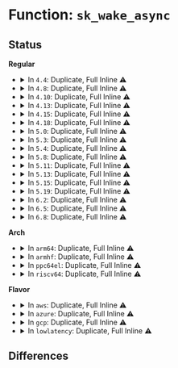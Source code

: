 # Function: <code>sk_wake_async</code>

## Status
<b>Regular</b>
<ul>
<li>
<details>
<summary>In <code>4.4</code>: Duplicate, Full Inline ⚠️</summary>

**Collision:** Static Duplication

**Inline:** Full

**Transformation:** False

**Instances:**

```
In net/core/sock.c (ffffffff817017af)
Location: include/net/sock.h:2026
Inline: True
```
```
In net/ipv4/tcp_input.c (ffffffff8176b23d)
Location: include/net/sock.h:2026
Inline: True
Inline callers:
  - net/ipv4/tcp_input.c:tcp_fin
  - net/ipv4/tcp_input.c:tcp_fin
  - net/ipv4/tcp_input.c:tcp_finish_connect
  - net/ipv4/tcp_input.c:tcp_rcv_state_process
```
```
In net/unix/af_unix.c (ffffffff817be833)
Location: include/net/sock.h:2026
Inline: True
Inline callers:
  - net/unix/af_unix.c:unix_release_sock
  - net/unix/af_unix.c:unix_shutdown
  - net/unix/af_unix.c:unix_shutdown
```
</details>
</li>
<li>
<details>
<summary>In <code>4.8</code>: Duplicate, Full Inline ⚠️</summary>

**Collision:** Static Duplication

**Inline:** Full

**Transformation:** False

**Instances:**

```
In net/core/sock.c (ffffffff81768a2f)
Location: include/net/sock.h:1999
Inline: True
```
```
In net/ipv4/tcp_input.c (ffffffff817e0b8a)
Location: include/net/sock.h:1999
Inline: True
Inline callers:
  - net/ipv4/tcp_input.c:tcp_rcv_state_process
  - net/ipv4/tcp_input.c:tcp_finish_connect
  - net/ipv4/tcp_input.c:tcp_fin
  - net/ipv4/tcp_input.c:tcp_fin
```
```
In net/unix/af_unix.c (ffffffff8182d4dc)
Location: include/net/sock.h:1999
Inline: True
Inline callers:
  - net/unix/af_unix.c:unix_shutdown
  - net/unix/af_unix.c:unix_shutdown
  - net/unix/af_unix.c:unix_release_sock
```
</details>
</li>
<li>
<details>
<summary>In <code>4.10</code>: Duplicate, Full Inline ⚠️</summary>

**Collision:** Static Duplication

**Inline:** Full

**Transformation:** False

**Instances:**

```
In net/core/sock.c (ffffffff8179593f)
Location: include/net/sock.h:2065
Inline: True
```
```
In net/ipv4/tcp_input.c (ffffffff81810f82)
Location: include/net/sock.h:2065
Inline: True
Inline callers:
  - net/ipv4/tcp_input.c:tcp_rcv_state_process
  - net/ipv4/tcp_input.c:tcp_finish_connect
  - net/ipv4/tcp_input.c:tcp_fin
  - net/ipv4/tcp_input.c:tcp_fin
```
```
In net/unix/af_unix.c (ffffffff8185efbc)
Location: include/net/sock.h:2065
Inline: True
Inline callers:
  - net/unix/af_unix.c:unix_shutdown
  - net/unix/af_unix.c:unix_shutdown
  - net/unix/af_unix.c:unix_release_sock
```
</details>
</li>
<li>
<details>
<summary>In <code>4.13</code>: Duplicate, Full Inline ⚠️</summary>

**Collision:** Static Duplication

**Inline:** Full

**Transformation:** False

**Instances:**

```
In net/core/sock.c (ffffffff817b3b9f)
Location: include/net/sock.h:2089
Inline: True
```
```
In net/ipv4/tcp_input.c (ffffffff81830a16)
Location: include/net/sock.h:2089
Inline: True
Inline callers:
  - net/ipv4/tcp_input.c:tcp_rcv_state_process
  - net/ipv4/tcp_input.c:tcp_rcv_state_process
  - net/ipv4/tcp_input.c:tcp_fin
  - net/ipv4/tcp_input.c:tcp_fin
```
```
In net/unix/af_unix.c (ffffffff8188324c)
Location: include/net/sock.h:2089
Inline: True
Inline callers:
  - net/unix/af_unix.c:unix_shutdown
  - net/unix/af_unix.c:unix_shutdown
  - net/unix/af_unix.c:unix_release_sock
```
</details>
</li>
<li>
<details>
<summary>In <code>4.15</code>: Duplicate, Full Inline ⚠️</summary>

**Collision:** Static Duplication

**Inline:** Full

**Transformation:** False

**Instances:**

```
In net/core/sock.c (ffffffff8182bdbf)
Location: include/net/sock.h:2103
Inline: True
```
```
In net/ipv4/tcp_input.c (ffffffff818afe82)
Location: include/net/sock.h:2103
Inline: True
Inline callers:
  - net/ipv4/tcp_input.c:tcp_rcv_state_process
  - net/ipv4/tcp_input.c:tcp_rcv_state_process
  - net/ipv4/tcp_input.c:tcp_fin
  - net/ipv4/tcp_input.c:tcp_fin
```
```
In net/unix/af_unix.c (ffffffff81904c31)
Location: include/net/sock.h:2103
Inline: True
Inline callers:
  - net/unix/af_unix.c:unix_shutdown
  - net/unix/af_unix.c:unix_shutdown
  - net/unix/af_unix.c:unix_release_sock
```
</details>
</li>
<li>
<details>
<summary>In <code>4.18</code>: Duplicate, Full Inline ⚠️</summary>

**Collision:** Static Duplication

**Inline:** Full

**Transformation:** False

**Instances:**

```
In net/core/sock.c (ffffffff81875faf)
Location: include/net/sock.h:2106
Inline: True
```
```
In net/ipv4/tcp_input.c (ffffffff8190590b)
Location: include/net/sock.h:2106
Inline: True
Inline callers:
  - net/ipv4/tcp_input.c:tcp_rcv_state_process
  - net/ipv4/tcp_input.c:tcp_rcv_state_process
  - net/ipv4/tcp_input.c:tcp_fin
  - net/ipv4/tcp_input.c:tcp_fin
```
```
In net/unix/af_unix.c (ffffffff8195a00c)
Location: include/net/sock.h:2106
Inline: True
Inline callers:
  - net/unix/af_unix.c:unix_shutdown
  - net/unix/af_unix.c:unix_shutdown
  - net/unix/af_unix.c:unix_release_sock
```
</details>
</li>
<li>
<details>
<summary>In <code>5.0</code>: Duplicate, Full Inline ⚠️</summary>

**Collision:** Static Duplication

**Inline:** Full

**Transformation:** False

**Instances:**

```
In net/core/sock.c (ffffffff8189682f)
Location: include/net/sock.h:2196
Inline: True
```
```
In net/ipv4/tcp_input.c (ffffffff81933aad)
Location: include/net/sock.h:2196
Inline: True
Inline callers:
  - net/ipv4/tcp_input.c:tcp_rcv_state_process
  - net/ipv4/tcp_input.c:tcp_rcv_state_process
  - net/ipv4/tcp_input.c:tcp_fin
  - net/ipv4/tcp_input.c:tcp_fin
```
```
In net/unix/af_unix.c (ffffffff8198eb6c)
Location: include/net/sock.h:2196
Inline: True
Inline callers:
  - net/unix/af_unix.c:unix_shutdown
  - net/unix/af_unix.c:unix_shutdown
  - net/unix/af_unix.c:unix_release_sock
```
</details>
</li>
<li>
<details>
<summary>In <code>5.3</code>: Duplicate, Full Inline ⚠️</summary>

**Collision:** Static Duplication

**Inline:** Full

**Transformation:** False

**Instances:**

```
In net/core/sock.c (ffffffff818e0c34)
Location: include/net/sock.h:2202
Inline: True
Inline callers:
  - net/core/sock.c:sock_def_write_space
  - net/core/sock.c:sock_def_write_space
  - net/core/sock.c:sock_def_readable
  - net/core/sock.c:sock_def_readable
  - net/core/sock.c:sock_def_error_report
  - net/core/sock.c:sock_def_error_report
```
```
In net/ipv4/tcp_input.c (ffffffff81997c20)
Location: include/net/sock.h:2202
Inline: True
Inline callers:
  - net/ipv4/tcp_input.c:tcp_rcv_state_process
  - net/ipv4/tcp_input.c:tcp_rcv_state_process
  - net/ipv4/tcp_input.c:tcp_rcv_synsent_state_process
  - net/ipv4/tcp_input.c:tcp_rcv_synsent_state_process
  - net/ipv4/tcp_input.c:tcp_fin
  - net/ipv4/tcp_input.c:tcp_fin
  - net/ipv4/tcp_input.c:tcp_fin
  - net/ipv4/tcp_input.c:tcp_fin
```
```
In net/unix/af_unix.c (ffffffff819fa5ef)
Location: include/net/sock.h:2202
Inline: True
Inline callers:
  - net/unix/af_unix.c:unix_shutdown
  - net/unix/af_unix.c:unix_shutdown
  - net/unix/af_unix.c:unix_shutdown
  - net/unix/af_unix.c:unix_shutdown
  - net/unix/af_unix.c:unix_release_sock
  - net/unix/af_unix.c:unix_release_sock
  - net/unix/af_unix.c:unix_write_space
  - net/unix/af_unix.c:unix_write_space
```
</details>
</li>
<li>
<details>
<summary>In <code>5.4</code>: Duplicate, Full Inline ⚠️</summary>

**Collision:** Static Duplication

**Inline:** Full

**Transformation:** False

**Instances:**

```
In net/core/sock.c (ffffffff81912e04)
Location: include/net/sock.h:2212
Inline: True
Inline callers:
  - net/core/sock.c:sock_def_write_space
  - net/core/sock.c:sock_def_write_space
  - net/core/sock.c:sock_def_readable
  - net/core/sock.c:sock_def_readable
  - net/core/sock.c:sock_def_error_report
  - net/core/sock.c:sock_def_error_report
```
```
In net/ipv4/tcp_input.c (ffffffff819ce7b0)
Location: include/net/sock.h:2212
Inline: True
Inline callers:
  - net/ipv4/tcp_input.c:tcp_rcv_state_process
  - net/ipv4/tcp_input.c:tcp_rcv_state_process
  - net/ipv4/tcp_input.c:tcp_rcv_synsent_state_process
  - net/ipv4/tcp_input.c:tcp_rcv_synsent_state_process
  - net/ipv4/tcp_input.c:tcp_fin
  - net/ipv4/tcp_input.c:tcp_fin
  - net/ipv4/tcp_input.c:tcp_fin
  - net/ipv4/tcp_input.c:tcp_fin
```
```
In net/unix/af_unix.c (ffffffff81a3126f)
Location: include/net/sock.h:2212
Inline: True
Inline callers:
  - net/unix/af_unix.c:unix_shutdown
  - net/unix/af_unix.c:unix_shutdown
  - net/unix/af_unix.c:unix_shutdown
  - net/unix/af_unix.c:unix_shutdown
  - net/unix/af_unix.c:unix_release_sock
  - net/unix/af_unix.c:unix_release_sock
  - net/unix/af_unix.c:unix_write_space
  - net/unix/af_unix.c:unix_write_space
```
</details>
</li>
<li>
<details>
<summary>In <code>5.8</code>: Duplicate, Full Inline ⚠️</summary>

**Collision:** Static Duplication

**Inline:** Full

**Transformation:** False

**Instances:**

```
In net/core/sock.c (ffffffff819e4bd6)
Location: include/net/sock.h:2261
Inline: True
Inline callers:
  - net/core/sock.c:sock_def_write_space
  - net/core/sock.c:sock_def_write_space
  - net/core/sock.c:sock_def_readable
  - net/core/sock.c:sock_def_readable
  - net/core/sock.c:sock_def_error_report
  - net/core/sock.c:sock_def_error_report
```
```
In net/ipv4/tcp_input.c (ffffffff81aba938)
Location: include/net/sock.h:2261
Inline: True
Inline callers:
  - net/ipv4/tcp_input.c:tcp_rcv_state_process
  - net/ipv4/tcp_input.c:tcp_rcv_state_process
  - net/ipv4/tcp_input.c:tcp_rcv_synsent_state_process
  - net/ipv4/tcp_input.c:tcp_rcv_synsent_state_process
  - net/ipv4/tcp_input.c:tcp_fin
  - net/ipv4/tcp_input.c:tcp_fin
  - net/ipv4/tcp_input.c:tcp_fin
  - net/ipv4/tcp_input.c:tcp_fin
```
```
In net/unix/af_unix.c (ffffffff81b24b70)
Location: include/net/sock.h:2261
Inline: True
Inline callers:
  - net/unix/af_unix.c:unix_shutdown
  - net/unix/af_unix.c:unix_shutdown
  - net/unix/af_unix.c:unix_shutdown
  - net/unix/af_unix.c:unix_shutdown
  - net/unix/af_unix.c:unix_release_sock
  - net/unix/af_unix.c:unix_release_sock
  - net/unix/af_unix.c:unix_write_space
  - net/unix/af_unix.c:unix_write_space
```
</details>
</li>
<li>
<details>
<summary>In <code>5.11</code>: Duplicate, Full Inline ⚠️</summary>

**Collision:** Static Duplication

**Inline:** Full

**Transformation:** False

**Instances:**

```
In net/core/sock.c (ffffffff819e444a)
Location: include/net/sock.h:2282
Inline: True
Inline callers:
  - net/core/sock.c:sock_def_write_space
  - net/core/sock.c:sock_def_write_space
  - net/core/sock.c:sock_def_readable
  - net/core/sock.c:sock_def_readable
  - net/core/sock.c:sock_def_error_report
  - net/core/sock.c:sock_def_error_report
```
```
In net/ipv4/tcp_input.c (ffffffff81ac5d78)
Location: include/net/sock.h:2282
Inline: True
Inline callers:
  - net/ipv4/tcp_input.c:tcp_rcv_state_process
  - net/ipv4/tcp_input.c:tcp_rcv_state_process
  - net/ipv4/tcp_input.c:tcp_rcv_synsent_state_process
  - net/ipv4/tcp_input.c:tcp_rcv_synsent_state_process
  - net/ipv4/tcp_input.c:tcp_fin
  - net/ipv4/tcp_input.c:tcp_fin
  - net/ipv4/tcp_input.c:tcp_fin
  - net/ipv4/tcp_input.c:tcp_fin
```
```
In net/unix/af_unix.c (ffffffff81b33c00)
Location: include/net/sock.h:2282
Inline: True
Inline callers:
  - net/unix/af_unix.c:unix_shutdown
  - net/unix/af_unix.c:unix_shutdown
  - net/unix/af_unix.c:unix_shutdown
  - net/unix/af_unix.c:unix_shutdown
  - net/unix/af_unix.c:unix_release_sock
  - net/unix/af_unix.c:unix_release_sock
  - net/unix/af_unix.c:unix_write_space
  - net/unix/af_unix.c:unix_write_space
```
```
In net/mptcp/protocol.c (ffffffff81bbaf9a)
Location: include/net/sock.h:2282
Inline: True
```
</details>
</li>
<li>
<details>
<summary>In <code>5.13</code>: Duplicate, Full Inline ⚠️</summary>

**Collision:** Static Duplication

**Inline:** Full

**Transformation:** False

**Instances:**

```
In net/core/sock.c (ffffffff819ca4da)
Location: include/net/sock.h:2318
Inline: True
Inline callers:
  - net/core/sock.c:sock_def_write_space
  - net/core/sock.c:sock_def_write_space
  - net/core/sock.c:sock_def_readable
  - net/core/sock.c:sock_def_readable
  - net/core/sock.c:sock_def_error_report
  - net/core/sock.c:sock_def_error_report
```
```
In net/ipv4/tcp_input.c (ffffffff81ab0f8b)
Location: include/net/sock.h:2318
Inline: True
Inline callers:
  - net/ipv4/tcp_input.c:tcp_rcv_state_process
  - net/ipv4/tcp_input.c:tcp_rcv_state_process
  - net/ipv4/tcp_input.c:tcp_rcv_synsent_state_process
  - net/ipv4/tcp_input.c:tcp_rcv_synsent_state_process
  - net/ipv4/tcp_input.c:tcp_fin
  - net/ipv4/tcp_input.c:tcp_fin
  - net/ipv4/tcp_input.c:tcp_fin
  - net/ipv4/tcp_input.c:tcp_fin
```
```
In net/unix/af_unix.c (ffffffff81b21741)
Location: include/net/sock.h:2318
Inline: True
Inline callers:
  - net/unix/af_unix.c:unix_shutdown
  - net/unix/af_unix.c:unix_shutdown
  - net/unix/af_unix.c:unix_shutdown
  - net/unix/af_unix.c:unix_shutdown
  - net/unix/af_unix.c:unix_release_sock
  - net/unix/af_unix.c:unix_release_sock
  - net/unix/af_unix.c:unix_write_space
  - net/unix/af_unix.c:unix_write_space
```
```
In net/mptcp/protocol.c (ffffffff81baa542)
Location: include/net/sock.h:2318
Inline: True
```
</details>
</li>
<li>
<details>
<summary>In <code>5.15</code>: Duplicate, Full Inline ⚠️</summary>

**Collision:** Static Duplication

**Inline:** Full

**Transformation:** False

**Instances:**

```
In net/core/sock.c (ffffffff81a79a7a)
Location: include/net/sock.h:2369
Inline: True
Inline callers:
  - net/core/sock.c:sock_def_write_space
  - net/core/sock.c:sock_def_write_space
  - net/core/sock.c:sock_def_readable
  - net/core/sock.c:sock_def_readable
  - net/core/sock.c:sock_def_error_report
  - net/core/sock.c:sock_def_error_report
```
```
In net/ipv4/tcp_input.c (ffffffff81b6dddb)
Location: include/net/sock.h:2369
Inline: True
Inline callers:
  - net/ipv4/tcp_input.c:tcp_rcv_state_process
  - net/ipv4/tcp_input.c:tcp_rcv_state_process
  - net/ipv4/tcp_input.c:tcp_rcv_synsent_state_process
  - net/ipv4/tcp_input.c:tcp_rcv_synsent_state_process
  - net/ipv4/tcp_input.c:tcp_fin
  - net/ipv4/tcp_input.c:tcp_fin
  - net/ipv4/tcp_input.c:tcp_fin
  - net/ipv4/tcp_input.c:tcp_fin
```
```
In net/unix/af_unix.c (ffffffff81be68fa)
Location: include/net/sock.h:2369
Inline: True
Inline callers:
  - net/unix/af_unix.c:unix_shutdown
  - net/unix/af_unix.c:unix_shutdown
  - net/unix/af_unix.c:unix_shutdown
  - net/unix/af_unix.c:unix_shutdown
  - net/unix/af_unix.c:unix_release_sock
  - net/unix/af_unix.c:unix_release_sock
  - net/unix/af_unix.c:unix_write_space
  - net/unix/af_unix.c:unix_write_space
```
```
In net/mptcp/protocol.c (ffffffff81c7786a)
Location: include/net/sock.h:2369
Inline: True
```
</details>
</li>
<li>
<details>
<summary>In <code>5.19</code>: Duplicate, Full Inline ⚠️</summary>

**Collision:** Static Duplication

**Inline:** Full

**Transformation:** False

**Instances:**

```
In net/core/sock.c (ffffffff81beddf2)
Location: include/net/sock.h:2494
Inline: True
Inline callers:
  - net/core/sock.c:sock_def_write_space
  - net/core/sock.c:sock_def_write_space
  - net/core/sock.c:sock_def_readable
  - net/core/sock.c:sock_def_readable
  - net/core/sock.c:sock_def_error_report
  - net/core/sock.c:sock_def_error_report
  - net/core/sock.c:sock_wfree
  - net/core/sock.c:sock_wfree
```
```
In net/ipv4/tcp_input.c (ffffffff81cfd264)
Location: include/net/sock.h:2494
Inline: True
Inline callers:
  - net/ipv4/tcp_input.c:tcp_rcv_state_process
  - net/ipv4/tcp_input.c:tcp_rcv_state_process
  - net/ipv4/tcp_input.c:tcp_rcv_synsent_state_process
  - net/ipv4/tcp_input.c:tcp_rcv_synsent_state_process
  - net/ipv4/tcp_input.c:tcp_fin
  - net/ipv4/tcp_input.c:tcp_fin
  - net/ipv4/tcp_input.c:tcp_fin
  - net/ipv4/tcp_input.c:tcp_fin
```
```
In net/unix/af_unix.c (ffffffff81d7ec3f)
Location: include/net/sock.h:2494
Inline: True
Inline callers:
  - net/unix/af_unix.c:unix_shutdown
  - net/unix/af_unix.c:unix_shutdown
  - net/unix/af_unix.c:unix_shutdown
  - net/unix/af_unix.c:unix_shutdown
  - net/unix/af_unix.c:unix_release_sock
  - net/unix/af_unix.c:unix_release_sock
  - net/unix/af_unix.c:unix_write_space
  - net/unix/af_unix.c:unix_write_space
```
```
In net/mptcp/protocol.c (ffffffff81e1c972)
Location: include/net/sock.h:2494
Inline: True
```
</details>
</li>
<li>
<details>
<summary>In <code>6.2</code>: Duplicate, Full Inline ⚠️</summary>

**Collision:** Static Duplication

**Inline:** Full

**Transformation:** False

**Instances:**

```
In net/core/sock.c (ffffffff81d9ad82)
Location: include/net/sock.h:2542
Inline: True
Inline callers:
  - net/core/sock.c:sock_def_write_space
  - net/core/sock.c:sock_def_write_space
  - net/core/sock.c:sock_def_readable
  - net/core/sock.c:sock_def_readable
  - net/core/sock.c:sock_def_error_report
  - net/core/sock.c:sock_def_error_report
  - net/core/sock.c:sock_wfree
  - net/core/sock.c:sock_wfree
```
```
In net/ipv4/tcp_input.c (ffffffff81ec1e24)
Location: include/net/sock.h:2542
Inline: True
Inline callers:
  - net/ipv4/tcp_input.c:tcp_rcv_state_process
  - net/ipv4/tcp_input.c:tcp_rcv_state_process
  - net/ipv4/tcp_input.c:tcp_rcv_synsent_state_process
  - net/ipv4/tcp_input.c:tcp_rcv_synsent_state_process
  - net/ipv4/tcp_input.c:tcp_fin
  - net/ipv4/tcp_input.c:tcp_fin
  - net/ipv4/tcp_input.c:tcp_fin
  - net/ipv4/tcp_input.c:tcp_fin
```
```
In net/unix/af_unix.c (ffffffff81f4c07f)
Location: include/net/sock.h:2542
Inline: True
Inline callers:
  - net/unix/af_unix.c:unix_shutdown
  - net/unix/af_unix.c:unix_shutdown
  - net/unix/af_unix.c:unix_shutdown
  - net/unix/af_unix.c:unix_shutdown
  - net/unix/af_unix.c:unix_release_sock
  - net/unix/af_unix.c:unix_release_sock
  - net/unix/af_unix.c:unix_write_space
  - net/unix/af_unix.c:unix_write_space
```
```
In net/mptcp/protocol.c (ffffffff81ff41a9)
Location: include/net/sock.h:2542
Inline: True
```
</details>
</li>
<li>
<details>
<summary>In <code>6.5</code>: Duplicate, Full Inline ⚠️</summary>

**Collision:** Static Duplication

**Inline:** Full

**Transformation:** False

**Instances:**

```
In net/core/sock.c (ffffffff81e09602)
Location: include/net/sock.h:2530
Inline: True
Inline callers:
  - net/core/sock.c:sock_def_write_space
  - net/core/sock.c:sock_def_write_space
  - net/core/sock.c:sock_def_readable
  - net/core/sock.c:sock_def_readable
  - net/core/sock.c:sock_def_error_report
  - net/core/sock.c:sock_def_error_report
  - net/core/sock.c:sock_wfree
  - net/core/sock.c:sock_wfree
```
```
In net/ipv4/tcp_input.c (ffffffff81f2035d)
Location: include/net/sock.h:2530
Inline: True
Inline callers:
  - net/ipv4/tcp_input.c:tcp_rcv_state_process
  - net/ipv4/tcp_input.c:tcp_rcv_state_process
  - net/ipv4/tcp_input.c:tcp_rcv_synsent_state_process
  - net/ipv4/tcp_input.c:tcp_rcv_synsent_state_process
  - net/ipv4/tcp_input.c:tcp_fin
  - net/ipv4/tcp_input.c:tcp_fin
  - net/ipv4/tcp_input.c:tcp_fin
  - net/ipv4/tcp_input.c:tcp_fin
```
```
In net/unix/af_unix.c (ffffffff81fabe57)
Location: include/net/sock.h:2530
Inline: True
Inline callers:
  - net/unix/af_unix.c:unix_shutdown
  - net/unix/af_unix.c:unix_shutdown
  - net/unix/af_unix.c:unix_shutdown
  - net/unix/af_unix.c:unix_shutdown
  - net/unix/af_unix.c:unix_release_sock
  - net/unix/af_unix.c:unix_release_sock
  - net/unix/af_unix.c:unix_write_space
  - net/unix/af_unix.c:unix_write_space
```
```
In net/mptcp/protocol.c (ffffffff82070879)
Location: include/net/sock.h:2530
Inline: True
```
</details>
</li>
<li>
<details>
<summary>In <code>6.8</code>: Duplicate, Full Inline ⚠️</summary>

**Collision:** Static Duplication

**Inline:** Full

**Transformation:** False

**Instances:**

```
In net/core/sock.c (ffffffff81ec5ff2)
Location: include/net/sock.h:2520
Inline: True
Inline callers:
  - net/core/sock.c:sock_def_write_space
  - net/core/sock.c:sock_def_write_space
  - net/core/sock.c:sock_def_readable
  - net/core/sock.c:sock_def_readable
  - net/core/sock.c:sock_def_error_report
  - net/core/sock.c:sock_def_error_report
  - net/core/sock.c:sock_wfree
  - net/core/sock.c:sock_wfree
```
```
In net/ipv4/tcp_input.c (ffffffff81fe4a01)
Location: include/net/sock.h:2520
Inline: True
Inline callers:
  - net/ipv4/tcp_input.c:tcp_rcv_state_process
  - net/ipv4/tcp_input.c:tcp_rcv_state_process
  - net/ipv4/tcp_input.c:tcp_rcv_synsent_state_process
  - net/ipv4/tcp_input.c:tcp_rcv_synsent_state_process
  - net/ipv4/tcp_input.c:tcp_fin
  - net/ipv4/tcp_input.c:tcp_fin
  - net/ipv4/tcp_input.c:tcp_fin
  - net/ipv4/tcp_input.c:tcp_fin
```
```
In net/unix/af_unix.c (ffffffff82079277)
Location: include/net/sock.h:2520
Inline: True
Inline callers:
  - net/unix/af_unix.c:unix_shutdown
  - net/unix/af_unix.c:unix_shutdown
  - net/unix/af_unix.c:unix_shutdown
  - net/unix/af_unix.c:unix_shutdown
  - net/unix/af_unix.c:unix_release_sock
  - net/unix/af_unix.c:unix_release_sock
  - net/unix/af_unix.c:unix_write_space
  - net/unix/af_unix.c:unix_write_space
```
```
In net/mptcp/protocol.c (ffffffff821447d9)
Location: include/net/sock.h:2520
Inline: True
```
</details>
</li>
</ul>
<b>Arch</b>
<ul>
<li>
<details>
<summary>In <code>arm64</code>: Duplicate, Full Inline ⚠️</summary>

**Collision:** Static Duplication

**Inline:** Full

**Transformation:** False

**Instances:**

```
In net/core/sock.c (ffff800010baa52c)
Location: include/net/sock.h:2212
Inline: True
Inline callers:
  - net/core/sock.c:sock_def_write_space
  - net/core/sock.c:sock_def_write_space
  - net/core/sock.c:sock_def_readable
  - net/core/sock.c:sock_def_readable
  - net/core/sock.c:sock_def_error_report
  - net/core/sock.c:sock_def_error_report
```
```
In net/ipv4/tcp_input.c (ffff800010c81210)
Location: include/net/sock.h:2212
Inline: True
Inline callers:
  - net/ipv4/tcp_input.c:tcp_rcv_state_process
  - net/ipv4/tcp_input.c:tcp_rcv_state_process
  - net/ipv4/tcp_input.c:tcp_rcv_synsent_state_process
  - net/ipv4/tcp_input.c:tcp_rcv_synsent_state_process
  - net/ipv4/tcp_input.c:tcp_fin
  - net/ipv4/tcp_input.c:tcp_fin
  - net/ipv4/tcp_input.c:tcp_fin
  - net/ipv4/tcp_input.c:tcp_fin
```
```
In net/unix/af_unix.c (ffff800010cf0c6c)
Location: include/net/sock.h:2212
Inline: True
Inline callers:
  - net/unix/af_unix.c:unix_shutdown
  - net/unix/af_unix.c:unix_shutdown
  - net/unix/af_unix.c:unix_shutdown
  - net/unix/af_unix.c:unix_shutdown
  - net/unix/af_unix.c:unix_release_sock
  - net/unix/af_unix.c:unix_release_sock
  - net/unix/af_unix.c:unix_write_space
  - net/unix/af_unix.c:unix_write_space
```
</details>
</li>
<li>
<details>
<summary>In <code>armhf</code>: Duplicate, Full Inline ⚠️</summary>

**Collision:** Static Duplication

**Inline:** Full

**Transformation:** False

**Instances:**

```
In net/core/sock.c (c0cc9080)
Location: include/net/sock.h:2212
Inline: True
Inline callers:
  - net/core/sock.c:sock_def_write_space
  - net/core/sock.c:sock_def_write_space
  - net/core/sock.c:sock_def_readable
  - net/core/sock.c:sock_def_readable
  - net/core/sock.c:sock_def_error_report
  - net/core/sock.c:sock_def_error_report
```
```
In net/ipv4/tcp_input.c (c0d902fc)
Location: include/net/sock.h:2212
Inline: True
Inline callers:
  - net/ipv4/tcp_input.c:tcp_rcv_state_process
  - net/ipv4/tcp_input.c:tcp_rcv_state_process
  - net/ipv4/tcp_input.c:tcp_rcv_synsent_state_process
  - net/ipv4/tcp_input.c:tcp_rcv_synsent_state_process
  - net/ipv4/tcp_input.c:tcp_fin
  - net/ipv4/tcp_input.c:tcp_fin
  - net/ipv4/tcp_input.c:tcp_fin
  - net/ipv4/tcp_input.c:tcp_fin
```
```
In net/unix/af_unix.c (c0df8b24)
Location: include/net/sock.h:2212
Inline: True
Inline callers:
  - net/unix/af_unix.c:unix_shutdown
  - net/unix/af_unix.c:unix_shutdown
  - net/unix/af_unix.c:unix_shutdown
  - net/unix/af_unix.c:unix_shutdown
  - net/unix/af_unix.c:unix_release_sock
  - net/unix/af_unix.c:unix_release_sock
  - net/unix/af_unix.c:unix_write_space
  - net/unix/af_unix.c:unix_write_space
```
</details>
</li>
<li>
<details>
<summary>In <code>ppc64el</code>: Duplicate, Full Inline ⚠️</summary>

**Collision:** Static Duplication

**Inline:** Full

**Transformation:** False

**Instances:**

```
In net/core/sock.c (c000000000c80958)
Location: include/net/sock.h:2212
Inline: True
Inline callers:
  - net/core/sock.c:sock_def_write_space
  - net/core/sock.c:sock_def_write_space
  - net/core/sock.c:sock_def_readable
  - net/core/sock.c:sock_def_readable
  - net/core/sock.c:sock_def_error_report
  - net/core/sock.c:sock_def_error_report
```
```
In net/ipv4/tcp_input.c (c000000000d8c168)
Location: include/net/sock.h:2212
Inline: True
Inline callers:
  - net/ipv4/tcp_input.c:tcp_rcv_state_process
  - net/ipv4/tcp_input.c:tcp_rcv_state_process
  - net/ipv4/tcp_input.c:tcp_rcv_synsent_state_process
  - net/ipv4/tcp_input.c:tcp_rcv_synsent_state_process
  - net/ipv4/tcp_input.c:tcp_fin
  - net/ipv4/tcp_input.c:tcp_fin
  - net/ipv4/tcp_input.c:tcp_fin
  - net/ipv4/tcp_input.c:tcp_fin
```
```
In net/unix/af_unix.c (c000000000e16c68)
Location: include/net/sock.h:2212
Inline: True
Inline callers:
  - net/unix/af_unix.c:unix_shutdown
  - net/unix/af_unix.c:unix_shutdown
  - net/unix/af_unix.c:unix_shutdown
  - net/unix/af_unix.c:unix_shutdown
  - net/unix/af_unix.c:unix_release_sock
  - net/unix/af_unix.c:unix_release_sock
  - net/unix/af_unix.c:unix_write_space
  - net/unix/af_unix.c:unix_write_space
```
</details>
</li>
<li>
<details>
<summary>In <code>riscv64</code>: Duplicate, Full Inline ⚠️</summary>

**Collision:** Static Duplication

**Inline:** Full

**Transformation:** False

**Instances:**

```
In net/core/sock.c (ffffffe00073dedc)
Location: include/net/sock.h:2212
Inline: True
Inline callers:
  - net/core/sock.c:sock_def_write_space
  - net/core/sock.c:sock_def_write_space
  - net/core/sock.c:sock_def_readable
  - net/core/sock.c:sock_def_readable
  - net/core/sock.c:sock_def_error_report
  - net/core/sock.c:sock_def_error_report
```
```
In net/ipv4/tcp_input.c (ffffffe0007e312c)
Location: include/net/sock.h:2212
Inline: True
Inline callers:
  - net/ipv4/tcp_input.c:tcp_rcv_state_process
  - net/ipv4/tcp_input.c:tcp_rcv_state_process
  - net/ipv4/tcp_input.c:tcp_rcv_synsent_state_process
  - net/ipv4/tcp_input.c:tcp_rcv_synsent_state_process
  - net/ipv4/tcp_input.c:tcp_fin
  - net/ipv4/tcp_input.c:tcp_fin
  - net/ipv4/tcp_input.c:tcp_fin
  - net/ipv4/tcp_input.c:tcp_fin
```
```
In net/unix/af_unix.c (ffffffe00083d05c)
Location: include/net/sock.h:2212
Inline: True
Inline callers:
  - net/unix/af_unix.c:unix_shutdown
  - net/unix/af_unix.c:unix_shutdown
  - net/unix/af_unix.c:unix_shutdown
  - net/unix/af_unix.c:unix_shutdown
  - net/unix/af_unix.c:unix_release_sock
  - net/unix/af_unix.c:unix_release_sock
  - net/unix/af_unix.c:unix_write_space
  - net/unix/af_unix.c:unix_write_space
```
</details>
</li>
</ul>
<b>Flavor</b>
<ul>
<li>
<details>
<summary>In <code>aws</code>: Duplicate, Full Inline ⚠️</summary>

**Collision:** Static Duplication

**Inline:** Full

**Transformation:** False

**Instances:**

```
In net/core/sock.c (ffffffff818b2e04)
Location: include/net/sock.h:2212
Inline: True
Inline callers:
  - net/core/sock.c:sock_def_write_space
  - net/core/sock.c:sock_def_write_space
  - net/core/sock.c:sock_def_readable
  - net/core/sock.c:sock_def_readable
  - net/core/sock.c:sock_def_error_report
  - net/core/sock.c:sock_def_error_report
```
```
In net/ipv4/tcp_input.c (ffffffff8196e620)
Location: include/net/sock.h:2212
Inline: True
Inline callers:
  - net/ipv4/tcp_input.c:tcp_rcv_state_process
  - net/ipv4/tcp_input.c:tcp_rcv_state_process
  - net/ipv4/tcp_input.c:tcp_rcv_synsent_state_process
  - net/ipv4/tcp_input.c:tcp_rcv_synsent_state_process
  - net/ipv4/tcp_input.c:tcp_fin
  - net/ipv4/tcp_input.c:tcp_fin
  - net/ipv4/tcp_input.c:tcp_fin
  - net/ipv4/tcp_input.c:tcp_fin
```
```
In net/unix/af_unix.c (ffffffff819d08ff)
Location: include/net/sock.h:2212
Inline: True
Inline callers:
  - net/unix/af_unix.c:unix_shutdown
  - net/unix/af_unix.c:unix_shutdown
  - net/unix/af_unix.c:unix_shutdown
  - net/unix/af_unix.c:unix_shutdown
  - net/unix/af_unix.c:unix_release_sock
  - net/unix/af_unix.c:unix_release_sock
  - net/unix/af_unix.c:unix_write_space
  - net/unix/af_unix.c:unix_write_space
```
</details>
</li>
<li>
<details>
<summary>In <code>azure</code>: Duplicate, Full Inline ⚠️</summary>

**Collision:** Static Duplication

**Inline:** Full

**Transformation:** False

**Instances:**

```
In net/core/sock.c (ffffffff8186cd54)
Location: include/net/sock.h:2212
Inline: True
Inline callers:
  - net/core/sock.c:sock_def_write_space
  - net/core/sock.c:sock_def_write_space
  - net/core/sock.c:sock_def_readable
  - net/core/sock.c:sock_def_readable
  - net/core/sock.c:sock_def_error_report
  - net/core/sock.c:sock_def_error_report
```
```
In net/ipv4/tcp_input.c (ffffffff81928110)
Location: include/net/sock.h:2212
Inline: True
Inline callers:
  - net/ipv4/tcp_input.c:tcp_rcv_state_process
  - net/ipv4/tcp_input.c:tcp_rcv_state_process
  - net/ipv4/tcp_input.c:tcp_rcv_synsent_state_process
  - net/ipv4/tcp_input.c:tcp_rcv_synsent_state_process
  - net/ipv4/tcp_input.c:tcp_fin
  - net/ipv4/tcp_input.c:tcp_fin
  - net/ipv4/tcp_input.c:tcp_fin
  - net/ipv4/tcp_input.c:tcp_fin
```
```
In net/unix/af_unix.c (ffffffff8198d6bf)
Location: include/net/sock.h:2212
Inline: True
Inline callers:
  - net/unix/af_unix.c:unix_shutdown
  - net/unix/af_unix.c:unix_shutdown
  - net/unix/af_unix.c:unix_shutdown
  - net/unix/af_unix.c:unix_shutdown
  - net/unix/af_unix.c:unix_release_sock
  - net/unix/af_unix.c:unix_release_sock
  - net/unix/af_unix.c:unix_write_space
  - net/unix/af_unix.c:unix_write_space
```
</details>
</li>
<li>
<details>
<summary>In <code>gcp</code>: Duplicate, Full Inline ⚠️</summary>

**Collision:** Static Duplication

**Inline:** Full

**Transformation:** False

**Instances:**

```
In net/core/sock.c (ffffffff81903e04)
Location: include/net/sock.h:2212
Inline: True
Inline callers:
  - net/core/sock.c:sock_def_write_space
  - net/core/sock.c:sock_def_write_space
  - net/core/sock.c:sock_def_readable
  - net/core/sock.c:sock_def_readable
  - net/core/sock.c:sock_def_error_report
  - net/core/sock.c:sock_def_error_report
```
```
In net/ipv4/tcp_input.c (ffffffff819d8df0)
Location: include/net/sock.h:2212
Inline: True
Inline callers:
  - net/ipv4/tcp_input.c:tcp_rcv_state_process
  - net/ipv4/tcp_input.c:tcp_rcv_state_process
  - net/ipv4/tcp_input.c:tcp_rcv_synsent_state_process
  - net/ipv4/tcp_input.c:tcp_rcv_synsent_state_process
  - net/ipv4/tcp_input.c:tcp_fin
  - net/ipv4/tcp_input.c:tcp_fin
  - net/ipv4/tcp_input.c:tcp_fin
  - net/ipv4/tcp_input.c:tcp_fin
```
```
In net/unix/af_unix.c (ffffffff81a3b37f)
Location: include/net/sock.h:2212
Inline: True
Inline callers:
  - net/unix/af_unix.c:unix_shutdown
  - net/unix/af_unix.c:unix_shutdown
  - net/unix/af_unix.c:unix_shutdown
  - net/unix/af_unix.c:unix_shutdown
  - net/unix/af_unix.c:unix_release_sock
  - net/unix/af_unix.c:unix_release_sock
  - net/unix/af_unix.c:unix_write_space
  - net/unix/af_unix.c:unix_write_space
```
</details>
</li>
<li>
<details>
<summary>In <code>lowlatency</code>: Duplicate, Full Inline ⚠️</summary>

**Collision:** Static Duplication

**Inline:** Full

**Transformation:** False

**Instances:**

```
In net/core/sock.c (ffffffff81924e09)
Location: include/net/sock.h:2212
Inline: True
Inline callers:
  - net/core/sock.c:sock_def_write_space
  - net/core/sock.c:sock_def_write_space
  - net/core/sock.c:sock_def_readable
  - net/core/sock.c:sock_def_readable
  - net/core/sock.c:sock_def_error_report
  - net/core/sock.c:sock_def_error_report
```
```
In net/ipv4/tcp_input.c (ffffffff819e2a51)
Location: include/net/sock.h:2212
Inline: True
Inline callers:
  - net/ipv4/tcp_input.c:tcp_rcv_state_process
  - net/ipv4/tcp_input.c:tcp_rcv_state_process
  - net/ipv4/tcp_input.c:tcp_rcv_synsent_state_process
  - net/ipv4/tcp_input.c:tcp_rcv_synsent_state_process
  - net/ipv4/tcp_input.c:tcp_fin
  - net/ipv4/tcp_input.c:tcp_fin
  - net/ipv4/tcp_input.c:tcp_fin
  - net/ipv4/tcp_input.c:tcp_fin
```
```
In net/unix/af_unix.c (ffffffff81a48b4a)
Location: include/net/sock.h:2212
Inline: True
Inline callers:
  - net/unix/af_unix.c:unix_shutdown
  - net/unix/af_unix.c:unix_shutdown
  - net/unix/af_unix.c:unix_shutdown
  - net/unix/af_unix.c:unix_shutdown
  - net/unix/af_unix.c:unix_release_sock
  - net/unix/af_unix.c:unix_release_sock
  - net/unix/af_unix.c:unix_write_space
  - net/unix/af_unix.c:unix_write_space
```
</details>
</li>
</ul>

## Differences
